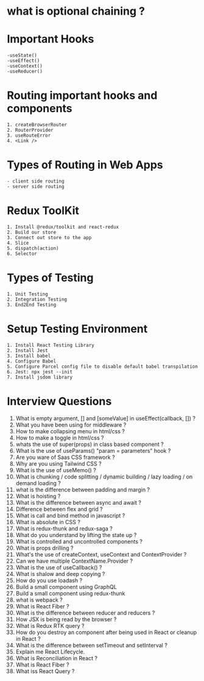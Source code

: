 # what is optional chaining ?

# Important Hooks
    -useState()
    -useEffect()
    -useContext()
    -useReducer()

# Routing important hooks and components
    1. createBrowserRouter
    2. RouterProvider
    3. useRouteError
    4. <Link />

# Types of Routing in Web Apps 
    - client side routing 
    - server side routing 

# Redux ToolKit
    1. Install @redux/toolkit and react-redux
    2. Build our store
    3. Connect out store to the app
    4. Slice
    5. dispatch(action)
    6. Selector

# Types of Testing
    1. Unit Testing
    2. Integration Testing
    3. End2End Testing

# Setup Testing Environment
    1. Install React Testing Library
    2. Install Jest
    3. Install babel
    4. Configure Babel
    5. Configure Parcel config file to disable default babel transpilation 
    6. Jest: npx jest --init
    7. Install jsdom library 



# Interview Questions
1. What is empty argument, [] and [someValue] in useEffect(callback, []) ?
2. What you have been using for middleware ?
3. How to make collapsing menu in html/css ?
4. How to make a toggle in html/css ?
5. whats the use of super(props) in class based component ?
6. What is the use of useParams() "param = parameters" hook ?
7. Are you ware of Saas CSS framework ?
8. Why are you using Tailwind CSS ?
9. What is the use of useMemo() ?
10. What is chunking / code splitting / dynamic building / lazy loading / on demand loading ?
11. what is the difference between padding and margin ?
12. What is hoisting ?
13. What is the difference between async and await ?
14. Difference between flex and grid ?
15. What is call and bind method in javascript ?
16. What is absolute in CSS ?
17. What is redux-thunk and redux-saga ?
18. What do you understand by lifting the state up ?
19. What is controlled and uncontrolled components ?
20. What is props drilling ?
21. What's the use of createContext, useContext and ContextProvider ?
22. Can we have multiple ContextName.Provider ?
23. What is the use of useCallback() ?
24. What is shalow and deep copying ? 
25. How do you use loadash ?
26. Build a small component using GraphQL
27. Build a small component using redux-thunk
28. what is webpack ?
29. What is React Fiber ?
30. What is the difference between reducer and reducers ?
31. How JSX is being read by the browser ?
32. What is Redux RTK query ?
33. How do you destroy an component after being used in React or cleanup in React ?
34. What is the difference between setTimeout and setInterval ?
35. Explain me React Lifecycle.
36. What is Reconciliation in React ?
37. What is React Fiber ?
38. What iss React Query ?

